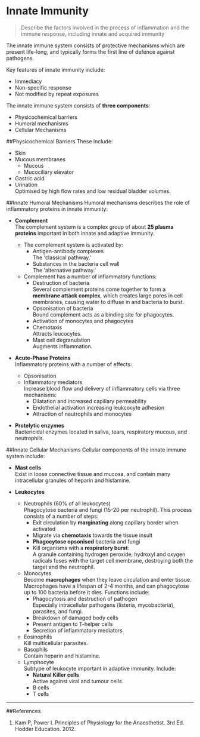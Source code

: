 # Innate Immunity
> Describe the factors involved in the process of inflammation and the immune 
response, including innate and acquired immunity

The innate immune system consists of protective mechanisms which are present life-long, and typically forms the first line of defence against pathogens.

Key features of innate immunity include:
* Immediacy
* Non-specific response
* Not modified by repeat exposures

The innate immune system consists of **three components**:
* Physicochemical barriers
* Humoral mechanisms
* Cellular Mechanisms

##Physicochemical Barriers
These include:
* Skin
* Mucous membranes
    * Mucous
    * Mucociliary elevator
* Gastric acid
* Urination  
Optimised by high flow rates and low residual bladder volumes.

##Innate Humoral Mechanisms
Humoral mechanisms describes the role of inflammatory proteins in innate immunity:
* **Complement**  
The complement system is a complex group of about **25 plasma proteins** important in both innate and adaptive immunity.
  * The complement system is activated by:
    * Antigen-antibody complexes  
    The 'classical pathway.'
    * Substances in the bacteria cell wall  
    The 'alternative pathway.'
  * Complement has a number of inflammatory functions:
      * Destruction of bacteria  
      Several complement proteins come together to form a **membrane attack complex**, which creates large pores in cell membranes, causing water to diffuse in and bacteria to burst.  
      * Opsonisation of bacteria  
      Bound complement acts as a binding site for phagocytes.
      * Activation of monocytes and phagocytes
      * Chemotaxis  
      Attracts leucocytes.
      * Mast cell degranulation  
      Augments inflammation.



* **Acute-Phase Proteins**  
Inflammatory proteins with a number of effects:
    * Opsonisation
    * Inflammatory mediators  
    Increase blood flow and delivery of inflammatory cells via three mechanisms:
        * Dilatation and increased capillary permeability
        * Endothelial activation increasing leukcocyte adhesion
        * Attraction of neutrophils and monocytes



* **Protelytic enzymes**  
Bactericidal enzymes located in saliva, tears, respiratory mucous, and neutrophils.

##Innate Cellular Mechanisms
Cellular components of the innate immune system include:
* **Mast cells**  
Exist in loose connective tissue and mucosa, and contain many intracellular granules of heparin and histamine.


* **Leukocytes**  
    * Neutrophils (60% of all leukocytes)  
    Phagocytose bacteria and fungi (15-20 per neutrophil). This process consists of a number of steps:
        * Exit circulation by **marginating** along capillary border when activated
        * Migrate via **chemotaxis** towards the tissue insult
        * **Phagocytose opsonised** bacteria and fungi
        * Kill organisms with a **respiratory burst**:  
        A granule containing hydrogen peroxide, hydroxyl and oxygen radicals fuses with the target cell membrane, destroying both the target and the neutrophil.
    * Monocytes  
    Become **macrophages** when they leave circulation and enter tissue. Macrophages have a lifespan of 2-4 months, and can phagocytose up to 100 bacteria before it dies. Functions include:
        * Phagocytosis and destruction of pathogen  
        Especially intracellular pathogens (listeria, mycobacteria), parasites, and fungi.
        * Breakdown of damaged body cells
        * Present antigen to T-helper cells
        * Secretion of inflammatory mediators
    * Eosinophils  
    Kill multicellular parasites.
    * Basophils  
    Contain heparin and histamine.
    * Lymphocyte  
    Subtype of leukocyte important in adaptive immunity. Include:
        * **Natural Killer cells**  
        Active against viral and tumour cells.
        * B cells
        * T cells


---
##References
1. Kam P, Power I. Principles of Physiology for the Anaesthetist. 3rd Ed. Hodder Education. 2012.
